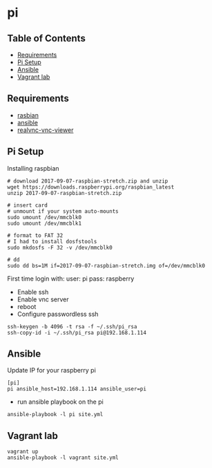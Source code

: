 #  pi

## Table of Contents

  * [Requirements](#requirements)
  * [Pi Setup](#pi-setup)
  * [Ansible](#ansible)
  * [Vagrant lab](#vagrant-lab)

## Requirements

* [rasbian](https://www.raspberrypi.org/downloads/raspbian/)
* [ansible](http://docs.ansible.com/ansible/latest/intro_installation.html)
* [realvnc-vnc-viewer](https://www.realvnc.com/en/connect/download/viewer/)


## Pi Setup

Installing raspbian
```
# download 2017-09-07-raspbian-stretch.zip and unzip
wget https://downloads.raspberrypi.org/raspbian_latest
unzip 2017-09-07-raspbian-stretch.zip

# insert card
# unmount if your system auto-mounts
sudo umount /dev/mmcblk0
sudo umount /dev/mmcblk1

# format to FAT 32
# I had to install dosfstools
sudo mkdosfs -F 32 -v /dev/mmcblk0

# dd
sudo dd bs=1M if=2017-09-07-raspbian-stretch.img of=/dev/mmcblk0
```

First time login with:
user: pi
pass: raspberry

* Enable ssh
* Enable vnc server
* reboot
* Configure passwordless ssh
```
ssh-keygen -b 4096 -t rsa -f ~/.ssh/pi_rsa
ssh-copy-id -i ~/.ssh/pi_rsa pi@192.168.1.114
```

## Ansible

Update IP for your raspberry pi
```
[pi]
pi ansible_host=192.168.1.114 ansible_user=pi
```

* run ansible playbook on the pi
```
ansible-playbook -l pi site.yml 
```

## Vagrant lab

```
vagrant up
ansible-playbook -l vagrant site.yml 
```
